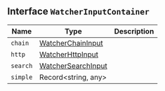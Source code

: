 ## Interface `WatcherInputContainer`

| Name | Type | Description |
| - | - | - |
| `chain` | [WatcherChainInput](./WatcherChainInput.md) | &nbsp; |
| `http` | [WatcherHttpInput](./WatcherHttpInput.md) | &nbsp; |
| `search` | [WatcherSearchInput](./WatcherSearchInput.md) | &nbsp; |
| `simple` | Record<string, any> | &nbsp; |
